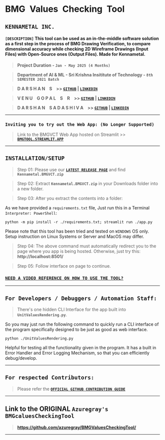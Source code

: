 # **BMG&ensp;Values&ensp;Checking&ensp;Tool**

## **`KENNAMETAL INC.`**

#### **`[DESCRIPTION]`** This tool can be used as an in-the-middle software solution as a first step in the process of BMG Drawing Verification, to compare dimensional accuracy while checking 2D Wireframe Drawings (Input Files) with Open-Source ones (Output Files). Made for Kennametal.

> **Project Duration - `Jan - May 2025 (4 Months)`**

> **Department of AI & ML - Sri Krishna Insititute of Technology - `8th SEMESTER 2021 Batch`**

> **D A R S H A N &ensp; S &ensp; >> [**`GITHUB`**](https://github.com/azuregray/) | [**`LINKEDIN`**](https://linkedin.com/in/arcticblue)**

> **V E N U &ensp; G O P A L &ensp; S &ensp; R &ensp; >> [**`GITHUB`**](https://github.com/srvenu) | [**`LINKEDIN`**](https://www.linkedin.com/in/venu-s-raj)**

> **D A R S H A N &ensp; S A D A S H I V A  &ensp; >> [**`GITHUB`**](https://github.com/darshansadashiva) | [**`LINKEDIN`**](http://linkedin.com/in/darshansadashiva)**

---

### **`Inviting you to try out the Web App: (No Longer Supported)`**

> Link to the BMGVCT Web App hosted on Streamlit >> [**`BMGTOOL.STREAMLIT.APP`**](https://bmgtool.streamlit.app)

---

## **`INSTALLATION/SETUP`**

> Step 01: Please use our [**`LATEST RELEASE PAGE`**](https://github.com/azuregray/BMGValuesCheckingTool/releases/latest) and find **`Kennametal.BMGVCT.zip`**

> Step 02: Extract **`Kennametal.BMGVCT.zip`** in your Downloads folder into a new folder.

> Step 03: After you extract the contents into a folder:

As we have provided a `requirements.txt` file, Just run this in a Terminal `Interpreter: PowerShell`:

```
python -m pip install -r ./requirements.txt; streamlit run ./app.py
```

Please note that this tool has been tried and tested on `WINDOWS` OS only. Setup instruction on Linux Systems or Server and MacOS may differ.

> Step 04: The above command must automatically redirect you to the page where you app is being hosted. Otherwise, just try this: **http://localhost:8501/**

> Step 05: Follow interface on page to continue.

### **[`NEED A VIDEO REFERENCE ON HOW TO USE THE TOOL?`](https://github.com/azuregray/BMGValuesCheckingTool/raw/refs/heads/main/00-DemoVideos/02-UserGuide_BMGValuesCheckingTool-Kennametal.mp4)**

---

## **`For Developers / Debuggers / Automation Staff:`**

> There's one hidden CLI Interface for the app built into **`UnitValuesRendering.py`**.

So you may just run the following command to quickly run a CLI interface of the program specifically designed to be just as good as web interface.

```
python ./UnitValuesRendering.py
```

Helpful for testing all the functionality given in the program. 
It has a built in Error Handler and Error Logging Mechanism, so that you can efficiently debug/develop.

---

## **`For respected Contributors:`**

> Please refer the [**`OFFICIAL GITHUB CONTRIBUTION GUIDE`**](https://docs.github.com/en/get-started/exploring-projects-on-github/contributing-to-a-project)

---

## **Link to the ORIGINAL `Azuregray's BMGcaluesCheckingTool`**

> **https://github.com/azuregray/BMGValuesCheckingTool/**

---
